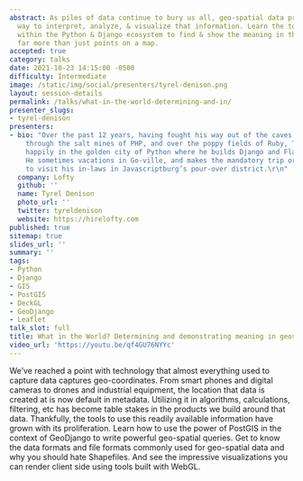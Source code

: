 ```yaml
---
abstract: As piles of data continue to bury us all, geo-spatial data provides a different
  way to interpret, analyze, & visualize that information. Learn the tools that exist
  within the Python & Django ecosystem to find & show the meaning in this data that's
  far more than just points on a map.
accepted: true
category: talks
date: 2021-10-23 14:15:00 -0500
difficulty: Intermediate
image: /static/img/social/presenters/tyrel-denison.png
layout: session-details
permalink: /talks/what-in-the-world-determining-and-in/
presenter_slugs:
- tyrel-denison
presenters:
- bio: "Over the past 12 years, having fought his way out of the caves of CMS building,
    through the salt mines of PHP, and over the poppy fields of Ruby, Tyrel now lives
    happily in the golden city of Python where he builds Django and Flask web apps.
    He sometimes vacations in Go-ville, and makes the mandatory trip or two each year
    to visit his in-laws in Javascriptburg’s pour-over district.\r\n"
  company: Lofty
  github: ''
  name: Tyrel Denison
  photo_url: ''
  twitter: tyreldenison
  website: https://hirelofty.com
published: true
sitemap: true
slides_url: ''
summary: ''
tags:
- Python
- Django
- GIS
- PostGIS
- DeckGL
- GeoDjango
- Leaflet
talk_slot: full
title: What in the World? Determining and demonstrating meaning in geospatial data
video_url: 'https://youtu.be/qf4GU76NYYc'
---
```


We’ve reached a point with technology that almost everything used to capture data captures geo-coordinates. From smart phones and digital cameras to drones and industrial equipment, the location that data is created at is now default in metadata. Utilizing it in algorithms, calculations, filtering, etc has become table stakes in the products we build around that data. Thankfully, the tools to use this readily available information have grown with its proliferation. Learn how to use the power of PostGIS in the context of GeoDjango to write powerful geo-spatial queries. Get to know the data formats and file formats commonly used for geo-spatial data and why you should hate Shapefiles. And see the impressive visualizations you can render client side using tools built with WebGL.
